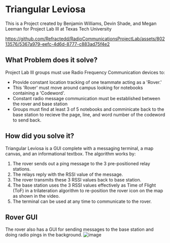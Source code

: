 # Triangular Leviosa
This is a Project created by Benjamin Williams, Devin Shade, and Megan Leeman for Project Lab III at Texas Tech University

https://github.com/Refractedd/RadioCommunicationsProjectLab/assets/80213576/5367a979-eefc-4d6d-8777-c883ad75f4e2

## What Problem does it solve?
Project Lab III groups must use Radio Frequency Communication devices to:
- Provide constant location tracking of one teammate acting as a 'Rover.'
- This 'Rover' must move around campus looking for notebooks containing a 'Codeword'.
- Constant radio message communication must be established between the rover and base station
- Groups must find at least 3 of 5 notebooks and comminicate back to the base station to recieve the page, line, and word number of the codeword to send back.
  
## How did you solve it?
Triangular Leviosa is a GUI complete with a messaging terminal, a map canvas, and an informational textbox. The algorithm works by:
1. The rover sends out a ping message to the 3 pre-positioned relay stations.
2. The relays reply with the RSSI value of the message.
3. The rover transmits these 3 RSSI values back to base station.
4. The base station uses the 3 RSSI values effectively as Time of Flight (ToF) in a trilateration algorithm to re-position the rover icon on the map as shown in the video.
5. The terminal can be used at any time to communicate to the rover.

## Rover GUI
The rover also has a GUI for sending messages to the base station and doing radio pings in the background.
![image](https://github.com/Refractedd/RadioCommunicationsProjectLab/assets/80213576/5d107ecd-150c-4a3c-84e3-3851f45dc603)



